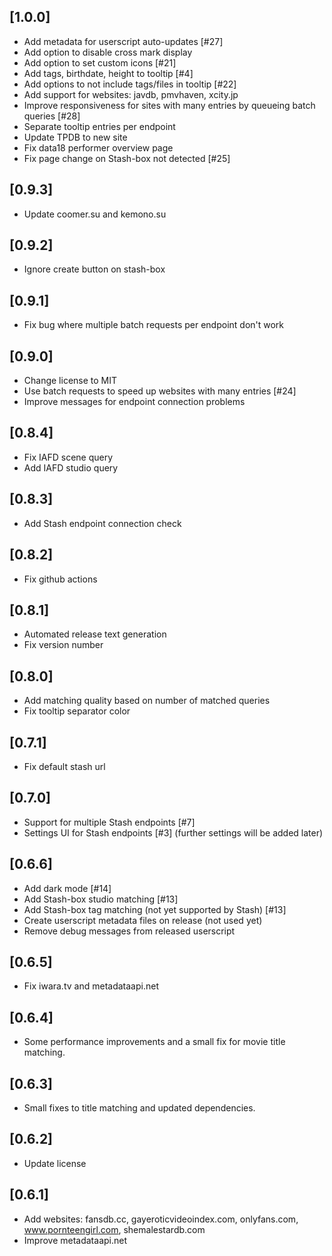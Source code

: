 
## [1.0.0]

- Add metadata for userscript auto-updates [#27]
- Add option to disable cross mark display
- Add option to set custom icons [#21]
- Add tags, birthdate, height to tooltip [#4]
- Add options to not include tags/files in tooltip [#22]
- Add support for websites: javdb, pmvhaven, xcity.jp
- Improve responsiveness for sites with many entries by queueing batch queries [#28]
- Separate tooltip entries per endpoint
- Update TPDB to new site
- Fix data18 performer overview page
- Fix page change on Stash-box not detected [#25]

## [0.9.3]

- Update coomer.su and kemono.su

## [0.9.2]

- Ignore create button on stash-box

## [0.9.1]

- Fix bug where multiple batch requests per endpoint don't work

## [0.9.0]

- Change license to MIT
- Use batch requests to speed up websites with many entries [#24]
- Improve messages for endpoint connection problems

## [0.8.4]

- Fix IAFD scene query
- Add IAFD studio query

## [0.8.3]

- Add Stash endpoint connection check

## [0.8.2]

- Fix github actions

## [0.8.1]

- Automated release text generation
- Fix version number

## [0.8.0]

- Add matching quality based on number of matched queries
- Fix tooltip separator color

## [0.7.1]

- Fix default stash url

## [0.7.0]

- Support for multiple Stash endpoints [#7]
- Settings UI for Stash endpoints [#3] (further settings will be added later)

## [0.6.6]

- Add dark mode [#14]
- Add Stash-box studio matching [#13]
- Add Stash-box tag matching (not yet supported by Stash) [#13]
- Create userscript metadata files on release (not used yet)
- Remove debug messages from released userscript

## [0.6.5]

- Fix iwara.tv and metadataapi.net

## [0.6.4]

- Some performance improvements and a small fix for movie title matching.

## [0.6.3]

- Small fixes to title matching and updated dependencies.

## [0.6.2]

- Update license

## [0.6.1]

- Add websites: fansdb.cc, gayeroticvideoindex.com, onlyfans.com, www.pornteengirl.com, shemalestardb.com
- Improve metadataapi.net
